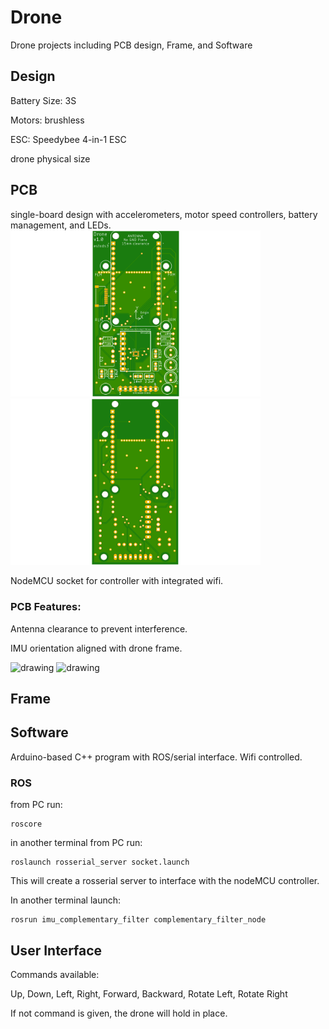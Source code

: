 # Drone
Drone projects including PCB design, Frame, and Software

## Design

Battery Size: 3S

Motors: brushless

ESC: Speedybee 4-in-1 ESC

drone physical size


## PCB
single-board design with accelerometers, motor speed controllers, battery management, and LEDs.
<img src="https://github.com/estods3/Drone/blob/main/HW/pcb/drone_controller_top.png" alt="drawing" width="400"/>
<img src="https://github.com/estods3/Drone/blob/main/HW/pcb/drone_controller_bottom.png" alt="drawing" width="400"/>

NodeMCU socket for controller with integrated wifi.

### PCB Features:
Antenna clearance to prevent interference.

IMU orientation aligned with drone frame.

<img src="https://user-images.githubusercontent.com/13946498/227780319-d5eada6b-10d0-42fe-b5f7-ef49a47baa42.png" alt="drawing" width="400"/>  <img src="https://user-images.githubusercontent.com/13946498/228086294-8e9f67d7-536d-4cf0-87ef-0eea5961e807.png" alt="drawing" width="400"/>


## Frame




## Software
Arduino-based C++ program with ROS/serial interface. Wifi controlled.

### ROS
from PC run:

```
roscore
```

in another terminal from PC run:

```
roslaunch rosserial_server socket.launch

```

This will create a rosserial server to interface with the nodeMCU controller.

In another terminal launch:

```
rosrun imu_complementary_filter complementary_filter_node
```

## User Interface

Commands available:

Up, Down, Left, Right, Forward, Backward, Rotate Left, Rotate Right

If not command is given, the drone will hold in place.
